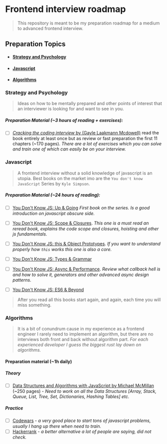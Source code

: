 # Frontend interview roadmap
>This repository is meant to be my preparation roadmap for a medium to advanced
 frontend interview.

## Preparation Topics
- #### [Strategy and Psychology](#strategy-and-psychology)
- #### [Javascript](#javascript)
- #### [Algorithms](#algorithms)

### Strategy and Psychology
> Ideas on how to be mentally prepared and other points of interest that an
interviewer is looking for and want to see in you.

##### Preparation Material (~3 hours of reading + exercises):
- [ ] [_Cracking the coding interview_ by (Gayle Laakmann Mcdowell)](https://www.amazon.com/Cracking-Coding-Interview-Programming-Questions/dp/0984782850/)
read the book entirely at least once but as review or fast preparation the
first 11 chapters (~170 pages). _There are a lot of exercises which you can
 solve and train one of which can easily be on your interview._

### Javascript
> A frontend interview without a solid knowledge of javascript is an utopia.
Best books on the market imo are the `You don't know JavaScript` Series by `Kyle Simpson`.

##### Preparation Material (~24 hours of reading):
- [ ] [You Don't Know JS: Up & Going](https://github.com/getify/You-Dont-Know-JS/blob/master/up%20&%20going/README.md#you-dont-know-js-up--going) _First book on the series.
Is a good introduction on javascript obscure side._
- [ ] [You Don't Know JS: Scope & Closures](https://github.com/getify/You-Dont-Know-JS/blob/master/scope%20&%20closures/README.md#you-dont-know-js-scope--closures). _This one is a must
 read an reread book, explains the code scope and closures, hoisting and
  other js fundamentals._
- [ ] [You Don't Know JS: this & Object Prototypes](https://github.com/getify/You-Dont-Know-JS/blob/master/this%20&%20object%20prototypes/README.md#you-dont-know-js-this--object-prototypes). _If
 you want to understand properly how `this` works this one is also a core._
- [ ] [You Don't Know JS: Types & Grammar](https://github.com/getify/You-Dont-Know-JS/blob/master/types%20&%20grammar/README.md#you-dont-know-js-types--grammar)
- [ ] [You Don't Know JS: Async & Performance](https://github.com/getify/You-Dont-Know-JS/blob/master/async%20&%20performance/README.md#you-dont-know-js-async--performance). _Review what
 callback hell is and how to solve it, generators and other advanced async design patterns._

- [ ] [You Don't Know JS: ES6 & Beyond](https://github.com/getify/You-Dont-Know-JS/blob/master/es6%20&%20beyond/README.md#you-dont-know-js-es6--beyond)

> After you read all this books start again, and again, each time you will
 miss something.

### Algorithms
> It is a bit of conundrum cause in my experience as a frontend engineer
I rarely need to implement an algorithm, but there are no interviews both front
and back without algorithm part. _For each experienced developer I guess the
biggest rust lay down on algorithms._

#### Preparation material (~1h daily)
##### Theory
- [ ] [Data Structures and Algorithms with JavaScript by Michael McMillan](https://www.amazon.com/Data-Structures-Algorithms-JavaScript-approaches/dp/1449364934) (~250 pages) - _Need to work on all the Data Structures [Array, Stack, Queue, List, Tree, Set, Dictionaries, Hashing Tables] etc._
##### Practice
- [ ] [Codewars](http://codewars.com) - _a very good place to start tons
of javascript problems, usually I hang up there when need to train._
- [ ] [Hackerrank](https://www.hackerrank.com/) - _a better alternative a lot of
people are saying, did not check._